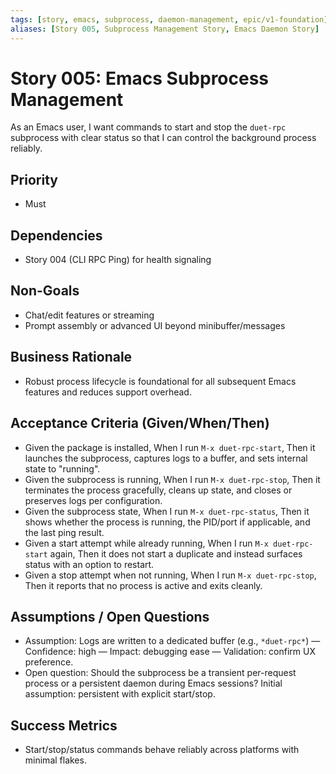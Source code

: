 ```yaml
---
tags: [story, emacs, subprocess, daemon-management, epic/v1-foundation]
aliases: [Story 005, Subprocess Management Story, Emacs Daemon Story]
---
```


# Story 005: Emacs Subprocess Management

As an Emacs user, I want commands to start and stop the `duet-rpc` subprocess with clear status so that I can control the background process reliably.

## Priority
- Must

## Dependencies
- Story 004 (CLI RPC Ping) for health signaling

## Non-Goals
- Chat/edit features or streaming
- Prompt assembly or advanced UI beyond minibuffer/messages

## Business Rationale
- Robust process lifecycle is foundational for all subsequent Emacs features and reduces support overhead.

## Acceptance Criteria (Given/When/Then)
- Given the package is installed, When I run `M-x duet-rpc-start`, Then it launches the subprocess, captures logs to a buffer, and sets internal state to "running".
- Given the subprocess is running, When I run `M-x duet-rpc-stop`, Then it terminates the process gracefully, cleans up state, and closes or preserves logs per configuration.
- Given the subprocess state, When I run `M-x duet-rpc-status`, Then it shows whether the process is running, the PID/port if applicable, and the last ping result.
- Given a start attempt while already running, When I run `M-x duet-rpc-start` again, Then it does not start a duplicate and instead surfaces status with an option to restart.
- Given a stop attempt when not running, When I run `M-x duet-rpc-stop`, Then it reports that no process is active and exits cleanly.

## Assumptions / Open Questions
- Assumption: Logs are written to a dedicated buffer (e.g., `*duet-rpc*`) — Confidence: high — Impact: debugging ease — Validation: confirm UX preference.
- Open question: Should the subprocess be a transient per-request process or a persistent daemon during Emacs sessions? Initial assumption: persistent with explicit start/stop.

## Success Metrics
- Start/stop/status commands behave reliably across platforms with minimal flakes.

